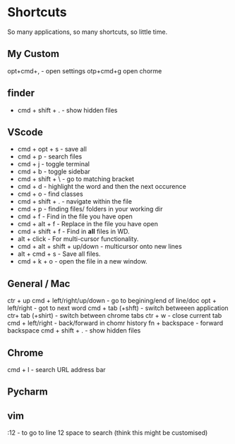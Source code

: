 # Shortcuts
So many applications, so many shortcuts, so little time. 

## My Custom
opt+cmd+, - open settings
otp+cmd+g open chorme

## finder
* cmd + shift + . - show hidden files

## VScode
* cmd + opt + s  - save all 
* cmd + p - search files
* cmd + j - toggle terminal
* cmd + b - toggle sidebar
* cmd + shift + \ - go to matching bracket
* cmd + d - highlight the word and then the next occurence
* cmd + o - find classes
* cmd + shift + . - navigate within the file
* cmd + p - finding files/ folders in your working dir
* cmd + f - Find in the file you have open
* cmd + alt + f - Replace in the file you have open
* cmd + shift + f - Find in **all** files in WD. 
* alt + click - For multi-cursor functionality. 
* cmd + alt + shift + up/down - multicursor onto new lines
* alt + cmd + s - Save all files.
* cmd + k + o - open the file in a new window. 

## General / Mac
ctr + up 
cmd + left/right/up/down - go to begining/end of line/doc
opt + left/right - got to next word
cmd + tab (+shft) - switch betweeen application
ctr+ tab (+shirt) - switch between chrome tabs
ctr + w - close current tab
cmd + left/right - back/forward in chomr history
fn + backspace - forward backspace
cmd + shift + . - show hidden files

## Chrome
cmd + l - search URL address bar

## Pycharm

## vim

:12 - to go to line 12
space to search (think this might be customised)


